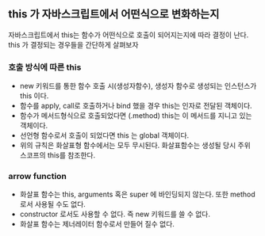 ## this 가 자바스크립트에서 어떤식으로 변화하는지

자바스크립트에서 this는 함수가 어떤식으로 호출이 되어지는지에 따라 결정이 난다. this 가 결정되는 경우들을 간단하게 살펴보자

### 호출 방식에 따른 this

- new 키워드를 통한 함수 호출 시(생성자함수), 생성자 함수로 생성되는 인스턴스가 this 이다.
- 함수를 apply, call로 호출하거나 bind 했을 경우 this는 인자로 전달된 객체이다.
- 함수가 메서드형식으로 호출되었다면 (.method) this는 이 메서드를 지니고 있는 객체이다.
- 선언형 함수로서 호출이 되었다면 this 는 global 객체이다.
- 위의 규칙은 화살표형 함수에서는 모두 무시된다. 화살표함수는 생성될 당시 주위 스코프의 this를 참조한다.

### arrow function

- 화살표 함수는 this, arguments 혹은 super 에 바인딩되지 않는다. 또한 method 로서 사용될 수도 없다.
- constructor 로서도 사용할 수 없다. 즉 new 키워드를 쓸 수 없다.
- 화살표 함수는 제너레이터 함수로서 만들어 질수 없다.
